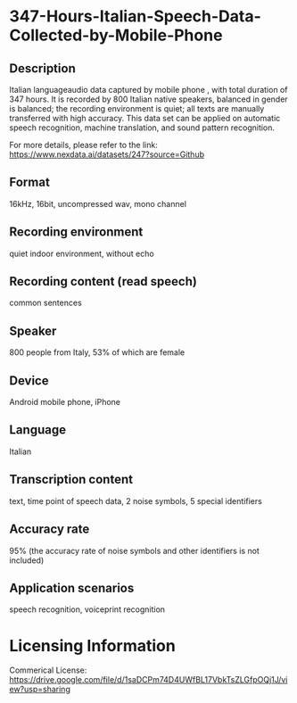 # 347-Hours-Italian-Speech-Data-Collected-by-Mobile-Phone


## Description
Italian languageaudio data captured by mobile phone , with total duration of 347 hours. It is recorded by 800 Italian native speakers, balanced in gender is balanced; the recording environment is quiet; all texts are manually transferred with high accuracy. This data set can be applied on automatic speech recognition, machine translation, and sound pattern recognition.

For more details, please refer to the link: https://www.nexdata.ai/datasets/247?source=Github


## Format
16kHz, 16bit, uncompressed wav, mono channel

## Recording environment
quiet indoor environment, without echo

## Recording content (read speech)
common sentences

## Speaker
800 people from Italy, 53% of which are female

## Device
Android mobile phone, iPhone

## Language
Italian

## Transcription content
text, time point of speech data, 2 noise symbols, 5 special identifiers

## Accuracy rate
95% (the accuracy rate of noise symbols and other identifiers is not included)

## Application scenarios
speech recognition, voiceprint recognition

# Licensing Information
Commerical License: https://drive.google.com/file/d/1saDCPm74D4UWfBL17VbkTsZLGfpOQj1J/view?usp=sharing
